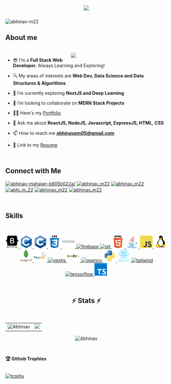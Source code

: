 <!-- <h1 align="center">Hi 👋, I'm Abhinav</h1>
<h3 align="center">A passionate Full Stack Web Developer</h3> -->

<h1 align="center">
  <a href="https://git.io/typing-svg">
    <img src="https://readme-typing-svg.herokuapp.com/?lines=Hi,+There!+👋;I'm+Abhinav....;Full+Stack+Web+Developer!;&center=true&size=27">
  </a>
</h1>

<p align="left"> <img src="https://komarev.com/ghpvc/?username=abhinav-m22&label=Profile%20views&color=0e75b6&style=flat" alt="abhinav-m22" /> </p>

## **About me**

<br>
<picture> <img align="right" src="https://user-images.githubusercontent.com/74038190/212748842-9fcbad5b-6173-4175-8a61-521f3dbb7514.gif" width = 300px></picture>


- 😎 I’m a  **Full Stack Web Developer.** Always Learning and Exploring!

- 🔍 My areas of interests are **Web Dev, Data Science and Data Structures & Algorithms**

- 🔭 I’m currently exploring **NextJS and Deep Learning**

- 👯 I’m looking to collaborate on **MERN Stack Projects**

- 👨‍💻 Here's my [Portfolio](https://abhinav-m22.github.io/personal-portfolio)

- 💬 Ask me about **ReactJS, NodeJS, Javascript, ExpressJS, HTML, CSS**

- 📫 How to reach me **abhinavpm05@gmail.com**

- 📄 Link to my [Resume](https://drive.google.com/file/d/1TgU8qu7Q7uIv4hjpzmf_2Wx7eRrSFrI1/view)

<br>



## <b> Connect with Me</b>
<p align="left">
<a href="https://linkedin.com/in/abhinav-mahajan-b805b022a/" target="blank"><img align="center" src="https://raw.githubusercontent.com/rahuldkjain/github-profile-readme-generator/master/src/images/icons/Social/linked-in-alt.svg" alt="abhinav-mahajan-b805b022a/" height="30" width="40" /></a>
<a href="https://www.leetcode.com/abhinav_m22" target="blank"><img align="center" src="https://raw.githubusercontent.com/rahuldkjain/github-profile-readme-generator/master/src/images/icons/Social/leet-code.svg" alt="abhinav_m22" height="30" width="40" /></a>
<a href="https://auth.geeksforgeeks.org/user/abhinav_m22" target="blank"><img align="center" src="https://raw.githubusercontent.com/rahuldkjain/github-profile-readme-generator/master/src/images/icons/Social/geeks-for-geeks.svg" alt="abhinav_m22" height="30" width="40" /></a>
<a href="https://instagram.com/abhi_m_22" target="blank"><img align="center" src="https://raw.githubusercontent.com/rahuldkjain/github-profile-readme-generator/master/src/images/icons/Social/instagram.svg" alt="abhi_m_22" height="30" width="40" /></a>
<a href="https://www.codechef.com/users/abhinav_m22" target="blank"><img align="center" src="https://cdn.jsdelivr.net/npm/simple-icons@3.1.0/icons/codechef.svg" alt="abhinav_m22" height="30" width="40" /></a>
<a href="https://www.hackerrank.com/abhinav_m22" target="blank"><img align="center" src="https://raw.githubusercontent.com/rahuldkjain/github-profile-readme-generator/master/src/images/icons/Social/hackerrank.svg" alt="abhinav_m22" height="30" width="40" /></a>
</p>
<br>

## <b> Skills</b>
<br>
<p align="center"> <a href="https://getbootstrap.com" target="_blank" rel="noreferrer"> <img src="https://raw.githubusercontent.com/devicons/devicon/master/icons/bootstrap/bootstrap-plain-wordmark.svg" alt="bootstrap" width="40" height="40"/> </a> <a href="https://www.cprogramming.com/" target="_blank" rel="noreferrer"> <img src="https://raw.githubusercontent.com/devicons/devicon/master/icons/c/c-original.svg" alt="c" width="40" height="40"/> </a> <a href="https://www.w3schools.com/cpp/" target="_blank" rel="noreferrer"> <img src="https://raw.githubusercontent.com/devicons/devicon/master/icons/cplusplus/cplusplus-original.svg" alt="cplusplus" width="40" height="40"/> </a> <a href="https://www.w3schools.com/css/" target="_blank" rel="noreferrer"> <img src="https://raw.githubusercontent.com/devicons/devicon/master/icons/css3/css3-original-wordmark.svg" alt="css3" width="40" height="40"/> </a> <a href="https://expressjs.com" target="_blank" rel="noreferrer"> <img src="https://raw.githubusercontent.com/devicons/devicon/master/icons/express/express-original-wordmark.svg" alt="express" width="40" height="40"/> </a> <a href="https://firebase.google.com/" target="_blank" rel="noreferrer"> <img src="https://www.vectorlogo.zone/logos/firebase/firebase-icon.svg" alt="firebase" width="40" height="40"/> </a> <a href="https://git-scm.com/" target="_blank" rel="noreferrer"> <img src="https://www.vectorlogo.zone/logos/git-scm/git-scm-icon.svg" alt="git" width="40" height="40"/> </a> <a href="https://www.w3.org/html/" target="_blank" rel="noreferrer"> <img src="https://raw.githubusercontent.com/devicons/devicon/master/icons/html5/html5-original-wordmark.svg" alt="html5" width="40" height="40"/> </a> <a href="https://www.java.com" target="_blank" rel="noreferrer"> <img src="https://raw.githubusercontent.com/devicons/devicon/master/icons/java/java-original.svg" alt="java" width="40" height="40"/> </a> <a href="https://developer.mozilla.org/en-US/docs/Web/JavaScript" target="_blank" rel="noreferrer"> <img src="https://raw.githubusercontent.com/devicons/devicon/master/icons/javascript/javascript-original.svg" alt="javascript" width="40" height="40"/> </a> <a href="https://www.linux.org/" target="_blank" rel="noreferrer"> <img src="https://raw.githubusercontent.com/devicons/devicon/master/icons/linux/linux-original.svg" alt="linux" width="40" height="40"/> </a> <a href="https://www.mongodb.com/" target="_blank" rel="noreferrer"> <img src="https://raw.githubusercontent.com/devicons/devicon/master/icons/mongodb/mongodb-original-wordmark.svg" alt="mongodb" width="40" height="40"/> </a> <a href="https://www.mysql.com/" target="_blank" rel="noreferrer"> <img src="https://raw.githubusercontent.com/devicons/devicon/master/icons/mysql/mysql-original-wordmark.svg" alt="mysql" width="40" height="40"/> </a> <a href="https://nextjs.org/" target="_blank" rel="noreferrer"> <img src="https://cdn.worldvectorlogo.com/logos/nextjs-2.svg" alt="nextjs" width="40" height="40"/> </a> <a href="https://nodejs.org" target="_blank" rel="noreferrer"> <img src="https://raw.githubusercontent.com/devicons/devicon/master/icons/nodejs/nodejs-original-wordmark.svg" alt="nodejs" width="40" height="40"/> </a> <a href="https://opencv.org/" target="_blank" rel="noreferrer"> <img src="https://www.vectorlogo.zone/logos/opencv/opencv-icon.svg" alt="opencv" width="40" height="40"/> </a> <a href="https://www.python.org" target="_blank" rel="noreferrer"> <img src="https://raw.githubusercontent.com/devicons/devicon/master/icons/python/python-original.svg" alt="python" width="40" height="40"/> </a> <a href="https://reactjs.org/" target="_blank" rel="noreferrer"> <img src="https://raw.githubusercontent.com/devicons/devicon/master/icons/react/react-original-wordmark.svg" alt="react" width="40" height="40"/> </a> <a href="https://tailwindcss.com/" target="_blank" rel="noreferrer"> <img src="https://www.vectorlogo.zone/logos/tailwindcss/tailwindcss-icon.svg" alt="tailwind" width="40" height="40"/> </a> <a href="https://www.tensorflow.org" target="_blank" rel="noreferrer"> <img src="https://www.vectorlogo.zone/logos/tensorflow/tensorflow-icon.svg" alt="tensorflow" width="40" height="40"/> </a> <a href="https://www.typescriptlang.org/" target="_blank" rel="noreferrer"> <img src="https://raw.githubusercontent.com/devicons/devicon/master/icons/typescript/typescript-original.svg" alt="typescript" width="40" height="40"/> </a> </p>

<br>

<h2 align="center">⚡ Stats ⚡</h2>
<br>
<p align=center>
  <div align=center>
    <table>
        <tr> 
            <td><img src="https://github-readme-streak-stats.herokuapp.com/?user=abhinav-m22&theme=radical" alt="Abhinav"/>
            <td><img src="https://github-readme-stats.vercel.app/api?username=abhinav-m22&count_private=true&show_icons=true&theme=radical" /></td>
        </tr>
    </table>
  </div>
  <p align="center"><img src="https://github-readme-stats.vercel.app/api/top-langs?username=abhinav-m22&show_icons=true&theme=radical&layout=compact" alt="Abhinav" /></p>
  <br>

</p>

<summary><b>🏆 Github Trophies</b></summary>
<br>

[![trophy](https://github-profile-trophy.vercel.app/?username=abhinav-m22&theme=radical&row=1&column=7&margin-w=30)](https://github.com/ryo-ma/github-profile-trophy)

